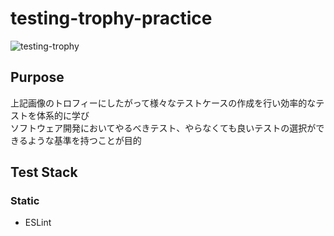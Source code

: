 # testing-trophy-practice

![testing-trophy](https://res.cloudinary.com/kentcdodds-com/image/upload/f_auto,q_auto,dpr_2.0,w_1600/v1622744540/kentcdodds.com/blog/the-testing-trophy-and-testing-classifications/trophy_wx9aen.png "testing-trophy")

## Purpose
上記画像のトロフィーにしたがって様々なテストケースの作成を行い効率的なテストを体系的に学び   
ソフトウェア開発においてやるべきテスト、やらなくても良いテストの選択ができるような基準を持つことが目的


## Test Stack

### Static
- ESLint
